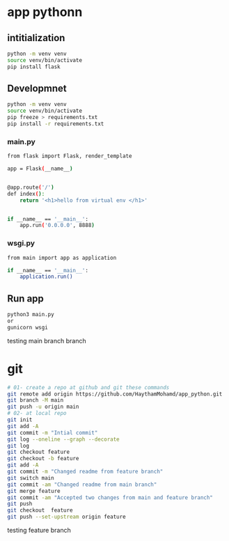 # app pythonn

## intitialization

```bash
python -m venv venv
source venv/bin/activate
pip install flask
```

## Developmnet

```bash
python -m venv venv
source venv/bin/activate
pip freeze > requirements.txt
pip install -r requirements.txt
```

### main.py

```bash
from flask import Flask, render_template

app = Flask(__name__)


@app.route('/')
def index():
    return '<h1>hello from virtual env </h1>'


if __name__ == '__main__':
    app.run('0.0.0.0', 8888)

```

### wsgi.py

```bash
from main import app as application

if __name__ == '__main__':
    application.run()
```

## Run app

```bash
python3 main.py
or
gunicorn wsgi
```

testing main branch branch
# git

```bash
# 01- create a repo at github and git these commands
git remote add origin https://github.com/HaythamMohamd/app_python.git
git branch -M main
git push -u origin main
# 02- at local repo
git init
git add -A
git commit -m "Intial commit"
git log --oneline --graph --decorate
git log
git checkout feature
git checkout -b feature
git add -A
git commit -m "Changed readme from feature branch"
git switch main
git commit -am "Changed readme from main branch"
git merge feature
git commit -am "Accepted two changes from main and feature branch"
git push
git checkout  feature
git push --set-upstream origin feature
```

testing feature branch
